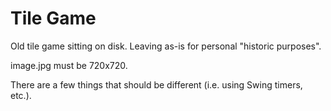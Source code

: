 # Tile Game
Old tile game sitting on disk. Leaving as-is for personal "historic purposes".

image.jpg must be 720x720.

There are a few things that should be different (i.e. using Swing timers, etc.).
